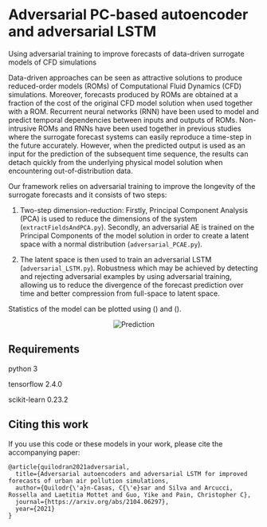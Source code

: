 # Adversarial PC-based autoencoder and adversarial LSTM
Using adversarial training to improve forecasts of data-driven surrogate models of CFD simulations

Data-driven approaches can be seen as attractive solutions to produce reduced-order models (ROMs) of Computational Fluid Dynamics (CFD) simulations. Moreover, forecasts produced by ROMs are obtained at a fraction of the cost of the original CFD model solution when used together with a ROM. Recurrent neural networks (RNN) have been used to model and predict temporal dependencies between inputs and outputs of ROMs. Non-intrusive ROMs and RNNs have been used together in previous studies where the surrogate forecast systems can easily reproduce a time-step in the future accurately. However, when the predicted output is used as an input for the prediction of the subsequent time sequence, the results can detach quickly from the underlying physical model solution when encountering out-of-distribution data.

Our framework relies on adversarial training to improve the longevity of the surrogate forecasts and it consists of two steps:

1. Two-step dimension-reduction: Firstly, Principal Component Analysis (PCA) is used to reduce the dimensions of the system (`extractFieldsAndPCA.py`). Secondly, an adversarial AE is trained on the Principal Components of the model solution in order to create a latent space with a normal distribution (`adversarial_PCAE.py`).

2. The latent space is then used to train an adversarial LSTM (`adversarial_LSTM.py`). Robustness which may be achieved by detecting and rejecting adversarial examples by using adversarial training, allowing us to reduce the divergence of the forecast prediction over time and better compression from full-space to latent space.

Statistics of the model can be plotted using () and ().

<p align="center">

<img src=https://user-images.githubusercontent.com/55235161/114712200-bcb20200-9d27-11eb-87b2-c79dea0a9c7e.gif alt='Prediction'/>

</p>

## Requirements

python 3

tensorflow 2.4.0

scikit-learn 0.23.2

## Citing this work

If you use this code or these models in your work, please cite the accompanying paper:

```
@article{quilodran2021adversarial,
  title={Adversarial autoencoders and adversarial LSTM for improved forecasts of urban air pollution simulations,
  author={Quilodr{\'a}n-Casas, C{\'e}sar and Silva and Arcucci, Rossella and Laetitia Mottet and Guo, Yike and Pain, Christopher C},
  journal={https://arxiv.org/abs/2104.06297},
  year={2021}
}
```



